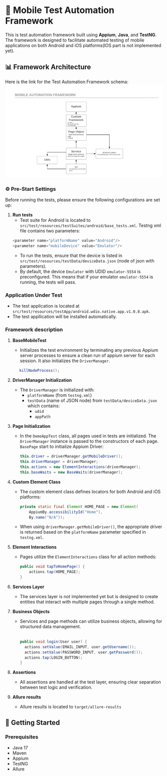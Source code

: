 # 📱 Mobile Test Automation Framework

This is test automation framework built using **Appium**, **Java**, and **TestNG**. The framework is designed to facilitate automated testing of mobile applications on both Android and iOS platforms(IOS part is not implemented yet).

## 📊 Framework Architecture

Here is the link for the Test Automation Framework schema:
![Mobile Framework Layers](src/test/resources/images/mobile_framework_layers.png)

### ⚙️ Pre-Start Settings

Before running the tests, please ensure the following configurations are set up:

1. **Run tests**
    - Test suite for Android is located to `src/test/resources/testSuites/android/base_tests.xml`. Testng xml file contains two parameters:
    ```java
    <parameter name="platformName" value="Android"/>
    <parameter name="mobileDevice" value="Emulator"/>
      ```
    - To run the tests, ensure that the device is listed in `src/test/resources/testData/deviceData.json` (node of json with parameters). 
    - By default, the device `Emulator` with UDID `emulator-5554` is preconfigured. This means that if your emulator `emulator-5554` is running, the tests will pass.

### Application Under Test
   - The test application is located at `src/test/resources/testApp/android.wdio.native.app.v1.0.8.apk`.
   - The test appllication will be installed automatically.

### Framework description

1. **BaseMobileTest**
    - Initializes the test environment by terminating any previous Appium server processes to ensure a clean run of appium server for each session. It also initializes the `DriverManager`.
     ```java
        killNodeProcess();
      ```

2. **DriverManager Initialization**
    - The `DriverManager` is initialized with:
        - `platformName` (from `testng.xml`)
        - `testData` (name of JSON node) from `testData/deviceData.json` which contains:
            - `udid`
            - `appPath`

3. **Page Initialization**
    - In the `DemoAppTest` class, all pages used in tests are initialized. The `DriverManager` instance is passed to the constructors of each page. `BasePage` start to initialize Appium Driver:
      ```java
      this.driver = driverManager.getMobileDriver();
      this.driverManager = driverManager;
      this.actions = new ElementInteractions(driverManager);
      this.baseWaits = new BaseWaits(driverManager);
      ```

4. **Custom Element Class**
    - The custom element class defines locators for both Android and iOS platforms:
      ```java
      private static final Element HOME_PAGE = new Element(
          AppiumBy.accessibilityId("Home"),
          By.name("N/A"));
      ```
    - When using `driverManager.getMobileDriver()`, the appropriate driver is returned based on the `platformName` parameter specified in `testng.xml`.

5. **Element Interactions**
    - Pages utilize the `ElementInteractions` class for all action methods:
      ```java
      public void tapToHomePage() {
          actions.tap(HOME_PAGE);
      }
      ```

6. **Services Layer**
    - The services layer is not implemented yet but is designed to create entities that interact with multiple pages through a single method.

7. **Business Objects**
    - Services and page methods can utilize business objects, allowing for structured data management.
      ```java
      
      public void login(User user) {
        actions.setValue(EMAIL_INPUT, user.getUsername());
        actions.setValue(PASSWORD_INPUT, user.getPassword());
        actions.tap(LOGIN_BUTTON);
      }
      
      ```
      
8. **Assertions**
    - All assertions are handled at the test layer, ensuring clear separation between test logic and verification.

9. **Allure results**
   - Allure results is located to `target/allure-results`

## 🚀 Getting Started

### Prerequisites

- Java 17
- Maven
- Appium
- TestNG
- Allure